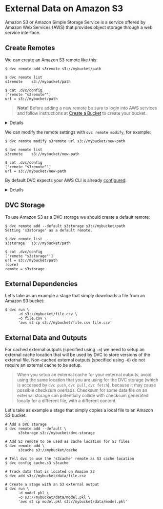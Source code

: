 # External Data on Amazon S3

Amazon S3 or Amazon Simple Storage Service is a service offered by Amazon Web
Services (AWS) that provides object storage through a web service interface.

## Create Remotes

We can create an Amazon S3 remote like this:

```dvc
$ dvc remote add s3remote s3://mybucket/path

$ dvc remote list
s3remote	s3://mybucket/path

$ cat .dvc/config
['remote "s3remote"']
url = s3://mybucket/path
```

> **Note!** Before adding a new remote be sure to login into AWS services and
> follow instructions at
> [Create a Bucket](https://docs.aws.amazon.com/AmazonS3/latest/gsg/CreatingABucket.html)
> to create your bucket.

<details>

### Details: AWS permissions

DVC uses the `boto3` library to communicate with AWS. The following API methods
are performed:

- `list_objects_v2`, `list_objects`
- `head_object`
- `download_file`
- `upload_file`
- `delete_object`
- `copy`

So, make sure you have the following permissions enabled:

- `s3:ListBucket`
- `s3:GetObject`
- `s3:PutObject`
- `s3:DeleteObject`

</details>

We can modify the remote settings with `dvc remote modify`, for example:

```dvc
$ dvc remote modify s3remote url s3://mybucket/new-path

$ dvc remote list
s3remote	s3://mybucket/new-path

$ cat .dvc/config
['remote "s3remote"']
url = s3://mybucket/new-path
```

By default DVC expects your AWS CLI is already
[configured](https://docs.aws.amazon.com/cli/latest/userguide/cli-chap-configure.html).

<details>

### Details: Override default AWS credentials

DVC will be using default AWS credentials file to access S3. To override some of
these settings, you could use the following options:

- `region` - change S3 remote region:

  ```dvc
  $ dvc remote modify s3remote region us-east-2
  ```

- `profile` - credentials profile name to use to access S3:

  ```dvc
  $ dvc remote modify s3remote profile myprofile
  ```

- `credentialpath` - credentials path to use to access S3:

  ```dvc
  $ dvc remote modify s3remote credentialpath /path/to/my/creds
  ```

- `endpointurl` - endpoint URL to use to access S3:

  ```dvc
  $ dvc remote modify s3remote endpointurl https://myendpoint.com
  ```

- `url` - remote location URL

  ```dvc
  $ dvc remote modify s3remote url s3://mybucket/remote
  ```

- `use_ssl` - whether or not to use SSL. By default, SSL is used

  ```dvc
  $ dvc remote modify s3remote use_ssl false
  ```

- `listobjects` - whether or not to use `list_objects`. By default,
  `list_objects_v2` is used. Useful for ceph and other s3 emulators.

  ```dvc
  $ dvc remote modify s3remote listobjects true
  ```

- `sse` - server-side encryption algorithm to use (e.g., AES256, aws:kms). By
  default, no encryption is used.

  ```dvc
  $ dvc remote modify s3remote sse AES256
  ```

- `acl` - set object level access control list (ACL) such as `private`,
  `public-read`, etc. By default, no ACL is specified.

  ```dvc
  $ dvc remote modify s3remote acl bucket-owner-full-control
  ```

</details>

## DVC Storage

To use Amazon S3 as a DVC storage we should create a default remote:

```dvc
$ dvc remote add --default s3storage s3://mybucket/path
Setting 's3storage' as a default remote.

$ dvc remote list
s3storage	s3://mybucket/path

$ cat .dvc/config
['remote "s3storage"']
url = s3://mybucket/path
[core]
remote = s3storage
```

## External Dependencies

Let's take as an example a stage that simply downloads a file from an Amazon S3
bucket:

```dvc
$ dvc run \
      -d s3://mybucket/file.csv \
      -o file.csv \
      'aws s3 cp s3://mybucket/file.csv file.csv'
```

## External Data and Outputs

For cached external outputs (specified using `-o`) we need to setup an external
cache location that will be used by DVC to store versions of the external file.
Non-cached external outputs (specified using `-O`) do not require an external
cache to be setup.

> When you setup an external cache for your external outputs, avoid using the
> same location that you are using for the DVC storage (which is accessed by
> `dvc push`, `dvc pull`, `dvc fetch`), because it may cause possible checksum
> overlaps. Checksum for some data file on an external storage can potentially
> collide with checksum generated locally for a different file, with a different
> content.

Let's take as example a stage that simply copies a local file to an Amazon S3
bucket.

```dvc
# Add a DVC storage
$ dvc remote add --default \
      s3storage s3://mybucket/dvc-storage

# Add S3 remote to be used as cache location for S3 files
$ dvc remote add \
      s3cache s3://mybucket/cache

# Tell dvc to use the 's3cache' remote as S3 cache location
$ dvc config cache.s3 s3cache

# Track data that is located on Amazon S3
$ dvc add s3://mybucket/data/file.csv

# Create a stage with an S3 external output
$ dvc run \
      -d model.pkl \
      -o s3://mybucket/data/model.pkl \
      'aws s3 cp model.pkl s3://mybucket/data/model.pkl'
```

